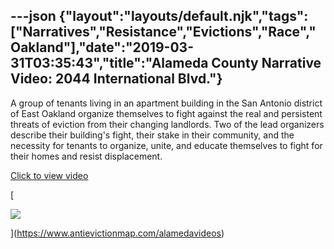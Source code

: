 ---json
{"layout":"layouts/default.njk","tags":["Narratives","Resistance","Evictions","Race","Oakland"],"date":"2019-03-31T03:35:43","title":"Alameda County Narrative Video: 2044 International Blvd."}
---

A group of tenants living in an apartment building in the San Antonio district of East Oakland organize themselves to fight against the real and persistent threats of eviction from their changing landlords. Two of the lead organizers describe their building's fight, their stake in their community, and the necessity for tenants to organize, unite, and educate themselves to fight for their homes and resist displacement.

[Click to view video](https://www.antievictionmap.com/alamedavideos)

[

![](https://images.squarespace-cdn.com/content/v1/52b7d7a6e4b0b3e376ac8ea2/1554003316358-BDEZS11808KKHV9YM4PR/ke17ZwdGBToddI8pDm48kAi-KRo5LjqeOIgkTHGBfHUUqsxRUqqbr1mOJYKfIPR7LoDQ9mXPOjoJoqy81S2I8N_N4V1vUb5AoIIIbLZhVYxCRW4BPu10St3TBAUQYVKcsPoQKu2FxqYrSj8rMCtUbyQSqoiivIGg8Wlt3VUPWJHGOCqu9U0sN0697l6BWVhe/image-asset.png)

](https://www.antievictionmap.com/alamedavideos)